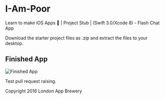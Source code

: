# I-Am-Poor
Learn to make iOS Apps 📱 | Project Stub | (Swift 3.0/Xcode 8) - Flash Chat App

Download the starter project files as .zip and extract the files to your desktop. 

## Finished App
![Finished App](https://github.com/londonappbrewery/Images/blob/master/I%20Am%20Poor.png)

Test pull request raising.

Copyright 2016 London App Brewery
